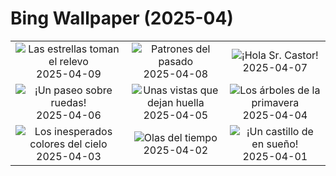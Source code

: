 # Bing Wallpaper (2025-04)

|  |  |  |
|:---:|:---:|:---:|
| ![](https://www.bing.com/th?id=OHR.BlueNaxos_ES-ES9345555190_400x240.jpg "Las estrellas toman el relevo") 2025-04-09 | ![](https://www.bing.com/th?id=OHR.ParoTsechu_ES-ES8527446081_400x240.jpg "Patrones del pasado") 2025-04-08 | ![](https://www.bing.com/th?id=OHR.BeaverDay_ES-ES8231200914_400x240.jpg "¡Hola Sr. Castor!") 2025-04-07 |
| ![](https://www.bing.com/th?id=OHR.AsturiasCovadongaSpain_ES-ES8023805515_400x240.jpg "¡Un paseo sobre ruedas!") 2025-04-06 | ![](https://www.bing.com/th?id=OHR.GaztelugatxeSunset_ES-ES7893865924_400x240.jpg "Unas vistas que dejan huella") 2025-04-05 | ![](https://www.bing.com/th?id=OHR.CherryBlossomDC_ES-ES7682852036_400x240.jpg "Los árboles de la primavera") 2025-04-04 |
| ![](https://www.bing.com/th?id=OHR.SaguaroRainbow_ES-ES6828628699_400x240.jpg "Los inesperados colores del cielo") 2025-04-03 | ![](https://www.bing.com/th?id=OHR.UtahBadlands_ES-ES6805243978_400x240.jpg "Olas del tiempo") 2025-04-02 | ![](https://www.bing.com/th?id=OHR.CerezoEnFlor_ES-ES6779922174_400x240.jpg "¡Un castillo de en sueño!") 2025-04-01 |
